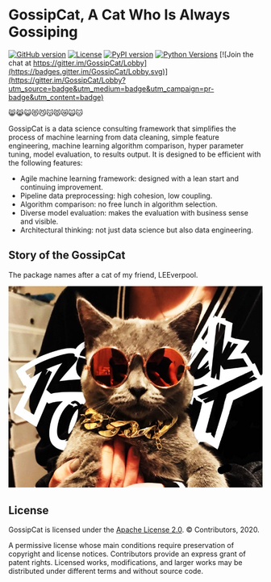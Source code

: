 GossipCat, A Cat Who Is Always Gossiping
========================================

[![GitHub version](https://badge.fury.io/gh/Ewen2015%2FGossipCat.svg)](https://badge.fury.io/gh/Ewen2015%2FGossipCat)
[![License](https://img.shields.io/badge/License-Apache%202.0-blue.svg)](https://opensource.org/licenses/Apache-2.0)
[![PyPI version](https://badge.fury.io/py/gossipcat.svg)](https://badge.fury.io/py/gossipcat)
[![Python Versions](https://img.shields.io/pypi/pyversions/gossipcat.svg)](https://pypi.python.org/pypi/gossipcat)
[![Join the chat at https://gitter.im/GossipCat/Lobby](https://badges.gitter.im/GossipCat/Lobby.svg)](https://gitter.im/GossipCat/Lobby?utm_source=badge&utm_medium=badge&utm_campaign=pr-badge&utm_content=badge)

😸😹😺😻😼😽😾😿🙀🐱

GossipCat is a data science consulting framework that simplifies the process of machine learning from data cleaning, simple feature engineering, machine learning algorithm comparison, hyper parameter tuning, model evaluation, to results output. It is designed to be efficient with the following features:

- Agile machine learning framework: designed with a lean start and continuing improvement.
- Pipeline data preprocessing: high cohesion, low coupling.
- Algorithm comparison: no free lunch in algorithm selection.
- Diverse model evaluation: makes the evaluation with business sense and visible. 
- Architectural thinking: not just data science but also data engineering.

Story of the GossipCat
----------------------

The package names after a cat of my friend, LEEverpool. 

<img src="https://raw.githubusercontent.com/Ewen2015/GossipCat/master/GossipCat.jpeg">


License
-------

GossipCat is licensed under the [Apache License 2.0](https://github.com/Ewen2015/GossipCat/blob/master/LICENSE). © Contributors, 2020.

A permissive license whose main conditions require preservation of copyright and license notices. Contributors provide an express grant of patent rights. Licensed works, modifications, and larger works may be distributed under different terms and without source code.
